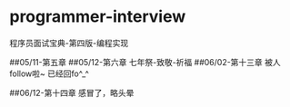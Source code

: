# programmer-interview
程序员面试宝典-第四版-编程实现

##05/11-第五章
##05/12-第六章
七年祭-致敬-祈福
##06/02-第十三章
被人follow啦~
已经回fo^_^

##06/12-第十四章
感冒了，略头晕



